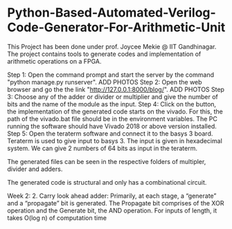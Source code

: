 # Python-Based-Automated-Verilog-Code-Generator-For-Arithmetic-Unit
This Project has been done under prof. Joycee Mekie @ IIT Gandhinagar. The project contains tools to generate codes and implementation of arithmetic operations on a FPGA. 

Step 1: Open the command prompt and start the server by the command "python manage.py runserver".
ADD PHOTOS
Step 2: Open the web browser and go the the link "http://127.0.0.1:8000/blog/".
ADD PHOTOS
Step 3: Choose any of the adder or divider or multiplier and give the number of bits and the name of the module as the input.
Step 4: Click on the button, the implementation of the generated code starts on the vivado. For this, the path of the vivado.bat file should be in the environment variables.
The PC running the software should have Vivado 2018 or above version installed. 
Step 5: Open the teraterm software and connect it to the basys 3 board.
Teraterm is used to give input to basys 3. The input is given in hexadecimal system. We can give 2 numbers of 64 bits as input in the teraterm.

The generated files can be seen in the respective folders of multipler, divider and adders.

The generated code is structural and only has a combinational circuit.

Week 2:
2. Carry look ahead adder:
Primarily, at each stage, a “generate” and a “propagate” bit is generated. The Propagate bit comprises of the XOR operation and the Generate bit, the AND operation. For inputs of length, it takes O(log n) of computation time
